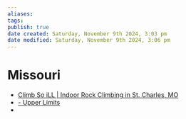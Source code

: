 ```yaml
---
aliases: 
tags: 
publish: true
date created: Saturday, November 9th 2024, 3:03 pm
date modified: Saturday, November 9th 2024, 3:06 pm
---
```


# Missouri

- [Climb So iLL | Indoor Rock Climbing in St. Charles, MO](https://stcharles.climbsoill.com/#schedule)
- [- Upper Limits](https://www.upperlimits.com/)
- 